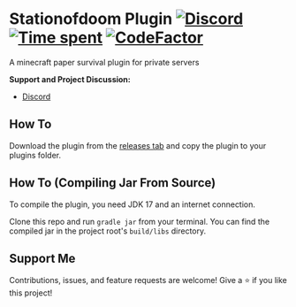 Stationofdoom Plugin [![Discord](https://img.shields.io/discord/827941357824770098?label=Discord&logo=Discord)](https://discord.gg/uYwAKpRyak) [![Time spent](https://wakatime.com/badge/github/12jking/StationofDoomPlugin.svg)](https://wakatime.com/badge/github/12jking/StationofDoomPlugin) [![CodeFactor](https://www.codefactor.io/repository/github/atompilz-devteam/stationofdoomplugin/badge)](https://www.codefactor.io/repository/github/atompilz-devteam/stationofdoomplugin)
===========

A minecraft paper survival plugin for private servers


**Support and Project Discussion:**
- [Discord](https://discord.gg/uYwAKpRyak)

How To 
------
Download the plugin from the [releases tab](https://github.com/12jking/StationofDoomPlugin/releases) and copy the plugin to your plugins folder.

How To (Compiling Jar From Source)
------
To compile the plugin, you need JDK 17 and an internet connection.

Clone this repo and run `gradle jar` from your terminal. You can find the compiled jar in the project root's `build/libs` directory.

Support Me
------
Contributions, issues, and feature requests are welcome!
Give a ⭐️ if you like this project!
